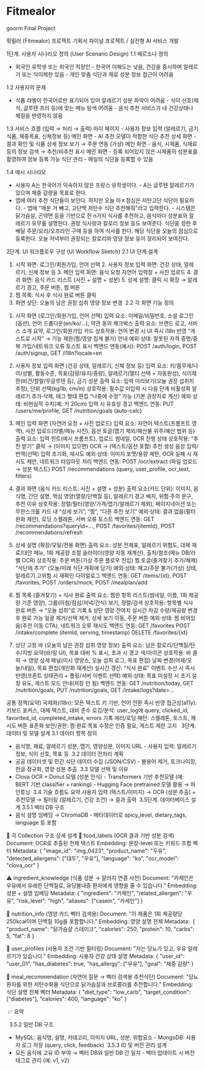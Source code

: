 # Fitmealor
goorm Final Project

핏밀러 (Fitmealor) 프로젝트 기획서
파이널 프로젝트 / 실전형 AI 서비스 개발

1단계. 사용자 시나리오 정의 (User Scenario Design)
1.1 페르소나 정의
- 외국인 유학생 또는 외국인 직장인 - 한국어 이해도는 낮음, 건강을 중시하며 알레르기 또는 식이제한 있음 - 개인 맞춤 식단과 재료 성분 정보 접근이 어려움 

1.2 사용자의 문제
- 식품 라벨이 한국어로만 표기되어 있어 알레르기 성분 파악이 어려움 - 식이 선호(채식, 글루텐 프리 등)에 맞는 메뉴 탐색 어려움 - 음식 추천 서비스가 내 건강상태나 체질을 반영하지 않음 

1.3 서비스 흐름 (입력 → 처리 → 출력)
마이 페이지 - 사용자 정보 입력 (알레르기, 금기식품, 체중목표, 신체정보 등)
메인 화면 - AI 추천 모델이 적합한 식단 추천
상세 화면 - 결과 확인 및 식품 상세 정보 보기 → 주문 연동 (가상)
메인 화면 - 음식, 시제품, 식재료 등의 정보 검색 → 추천/비추천 표시
메인 화면 - 등록 되어있지 않은 시제품의 성분표를 촬영하여 정보 등록 가능
식단 관리 - 매일의 식단을 등록할 수 있음 

1.4 예시 시나리오
- 사용자 A는 한국어가 익숙하지 않은 프랑스 유학생이다. - A는 글루텐 알레르기가 있으며 체중 감량을 목표로 한다.
- 앱에 여러 추천 식단들이 보인다. 하지만 오늘 아ㅊ점심은 저탄고단 식단이 필요하다. - 앱에 "매운 거 빼고, 고단백 저탄수 식단 추천해줘"라고 입력한다. - 시스템은 닭가슴살, 곤약면 등을 기반으로 한 n가지 식사를 추천하고, 음식마다 성분표와 알레르기 유무를 설명한다. 권장 식사량과 칼로리 정보 등도 보여준다.
식단을 정한 후 배달 주문/요리/오프라인 구매 등을 하여 식사를 한다.
해당 식단을 오늘의 점심으로 등록한다.
오늘 저녁부터 권장되는 칼로리와 영양 정보 등이 정리되어 보여진다. 

2단계. UI 워크플로우 구성 (UI Workflow Sketch)
2.1 UI 단계 설계
1. 시작 화면: 로그인/회원가입, 언어 선택 2. 사용자 정보 입력 화면: 건강 상태, 알레르기, 신체 정보 등 3. 메인 입력 화면: 음식 요청 자연어 입력창 + 사진 업로드 4. 결과 화면: 음식 카드 리스트 (사진 + 설명 + 성분) 5. 상세 설명: 클릭 시 확장 → 알레르기 경고, 주문 버튼, 찜 버튼
6. 찜 목록: 식사 후 식사 완료 버튼 클릭
7. 화면 상단: 오늘의 남은 권장 섭취 영양 정보 변경 
2.2 각 화면 기능 정의
1) 시작 화면 (로그인/회원가입, 언어 선택)
입력 요소: 이메일/비밀번호, 소셜 로그인(옵션), 언어 드롭다운(en/ko/…), 약관 동의 체크박스
출력 요소: 브랜드 로고, 서비스 소개 요약, 로그인/회원가입 카드
상호작용:
언어 변경 시 UI 즉시 i18n 반영
“게스트로 시작” → 기능 제한(찜/영양 집계 불가) 안내
예외·상태: 잘못된 자격 증명/중복 가입/네트워크 오류 토스트 표시
백엔드 연동(예시): POST /auth/login, POST /auth/signup, GET /i18n?locale=en

2) 사용자 정보 입력 화면 (건강 상태, 알레르기, 신체 정보 등)
입력 요소: 키/몸무게/나이/성별, 활동수준, 목표(감량/유지/증량), 알레르기(멀티 선택 + 자동완성), 식이제한(비건/할랄/무글루텐 등), 금기 성분
출력 요소: 입력 미리보기(오늘 권장 섭취치 추정), 단위 선택(kg/lb, cm/in)
상호작용:
필수값 미입력 시 다음 단계 비활성화
알레르기 추가·삭제, 태그 형태 편집
“나중에 수정” 가능 (기본 권장치로 계산)
예외·상태: 비현실적 수치(예: 키 20cm) 입력 시 유효성 경고
백엔드 연동: PUT /users/me/profile, GET /nutrition/goals (auto-calc)

3) 메인 입력 화면 (자연어 요청 + 사진 업로드)
입력 요소: 자연어 텍스트(프롬프트 영역), 사진 업로드(라벨/메뉴 사진), 옵션 토글(맵기 제외/해산물 위주/예산 범위 등)
출력 요소: 입력 힌트(예시 프롬프트), 업로드 썸네일, OCR 진행 상태
상호작용:
“추천 받기” 클릭 → (이미지 있으면) OCR → (텍스트/옵션 포함) 추천 생성
음성 입력/번역(선택)
입력 초기화, 재시도
예외·상태: 이미지 포맷/용량 제한, OCR 실패 시 재시도 제안, 네트워크 타임아웃 처리
백엔드 연동:
POST /ocr/extract (파일 업로드 → 성분 텍스트)
POST /recommendations (query, user_profile, ocr_text, filters)

4) 결과 화면 (음식 카드 리스트: 사진 + 설명 + 성분)
출력 요소(카드 단위): 이미지, 음식명, 간단 설명, 핵심 영양(열량/단백질 등), 알레르기 경고 배지, 위험·주의 문구, 추천 이유
상호작용:
정렬/필터(영양/가격/맵기/알레르기 제외), 페이지네이션 또는 무한스크롤
카드 내 “상세 보기”, “찜”, “다른 추천 보기”
예외·상태: 결과 없음(필터 완화 제안), 로딩 스켈레톤, 서버 오류 토스트
백엔드 연동: GET /recommendations?queryId=..., POST /favorites/{itemId}, POST /recommendations/refresh

5) 상세 설명 (확장/모달/전용 화면)
출력 요소:
성분 전체표, 알레르기 위험도, 대체 재료/대안 메뉴, 1회 제공량 조절 슬라이더(영양 자동 재계산), 출처/참조(메뉴 DB/라벨 OCR)
상호작용:
주문 버튼(가상 주문 플로우 진입)
찜 토글(즐겨찾기 추가/해제)
“식단에 추가” (오늘/미래 식단 계획에 담기)
예외·상태: 재고/주문 불가(가상) 상태, 알레르기 고위험 시 재확인 다이얼로그
백엔드 연동: GET /items/{id}, POST /favorites, POST /orders/mock, POST /mealplan/add

6) 찜 목록 (즐겨찾기) + 식사 완료
출력 요소: 찜한 항목 리스트(썸네일, 이름, 1회 제공량 기준 영양), 그룹(아침/점심/저녁/간식) 보기, 정렬/검색
상호작용:
항목별 식사 완료 버튼 → “오늘 섭취”로 기록 & 상단 영양 잔여치 실시간 차감
수량/제공량 변경 후 완료 가능
일괄 제거/선택 제거, 상세 보기 이동, 주문 버튼
예외·상태: 찜 비어있음(추천 이동 CTA), 네트워크 오류 재시도
백엔드 연동:
GET /favorites
POST /intake/complete (itemId, serving, timestamp)
DELETE /favorites/{id}

7) 상단 고정 바 (오늘의 남은 권장 섭취 영양 정보)
출력 요소: 남은 칼로리/단백질/탄수/지방 요약(바/링 UI), 목표 대비 % 표시, 초과 시 경고 색/아이콘
상호작용:
바 클릭 → 영양 상세 패널(미시 영양소, 오늘 섭취 로그, 목표 편집)
날짜 변경(어제/오늘/내일), 목표 편집(개인화 재계산)
실시간 갱신:
“식사 완료” 이벤트 수신 시 즉시 반영(프론트 상태관리 + 폴링/서버 이벤트 선택)
예외·상태: 목표 미설정 시 초기 설정 유도, 게스트 모드 안내(저장 안 됨)
백엔드 연동: GET /nutrition/today, GET /nutrition/goals, PUT /nutrition/goals, GET /intake/logs?date=...

공통 정책(요약)
국제화(i18n): 모든 텍스트 키 기반, 언어 전환 즉시 반영
접근성(a11y): 키보드 포커스, 대체 텍스트, 대비 준수
로깅/분석: user_log에 query, clicked_id, favorited_id, completed_intake, errors 기록
에러/로딩 패턴: 스켈레톤, 토스트, 재시도 버튼 표준화
보안/권한: 찜·완료·목표 수정은 인증 필요, 게스트 제한 고지
 
3단계. 데이터 및 모델 설계
3.1 데이터 항목 정의
- 음식명, 재료, 알레르기 성분, 맵기, 영양성분, 이미지 URL - 사용자 입력: 알레르기 정보, 식이 선호, 목표 등 
3.2 데이터 전처리 계획
- 공공 데이터셋 및 민간 식단 데이터 수집 (JSON/CSV) - 불용어 제거, 토크나이징, 한글 정규화, 영양 성분 추출 
3.3 모델 선택 및 이유
- Clova OCR + Donut 모델 (성분 인식) - Transformers 기반 추천모델 (예: BERT 기반 classifier + ranking) - Hugging Face pretrained 모델 활용 → 파인튜닝 
3.4 기술 흐름도 요약
사용자 입력 (텍스트/이미지) → OCR (성분 추출) + 추천모델 → 필터링 (알레르기, 건강 조건) → 결과 출력 
3.5단계. 데이터베이스 설계
3.5.1 벡터 DB 구조
- 음식 설명 임베딩 → ChromaDB - 메타데이터로 spicy_level, dietary_tags, language 등 포함




 각 Collection 구조 상세 설계
🥫 food_labels (OCR 결과 기반 성분 검색)
Document: OCR로 추출된 전체 텍스트
Embedding: 문장-level 또는 키워드 조합 벡터
Metadata: {
  "image_id": "img_0423",
  "product_name": "두유",
  "detected_allergens": ["대두", "우유"],
  "language": "ko",
  "ocr_model": "clova_ocr"
}


⚠️ ingredient_knowledge (식품 성분 → 알러지 연결 사전)
Document: "카제인은 우유에서 유래한 단백질로, 유당불내증 환자에게 영향을 줄 수 있습니다."
Embedding: 성분 + 설명 임베딩
Metadata:
{
  "ingredient": "카제인",
  "related_allergen": "우유",
  "risk_level": "high",
  "aliases": ["casein", "카세인"]
}


🧪 nutrition_info (영양 카드 벡터 검색용)
Document: "이 제품은 1회 제공량당 250kcal이며 단백질 10g을 포함합니다."
Embedding: 영양 설명 전체
Metadata: 
{
  "product_name": "닭가슴살 스테이크",
  "calories": 250,
  "protein": 10,
  "carbs": 5,
  "fat": 8
}


🙋 user_profiles (사용자 조건 기반 필터링)
Document: "저는 당뇨가 있고, 우유 알레르기가 있습니다."
Embedding: 사용자 건강 상태 설명
Metadata:
{
  "user_id": "user_01",
  "has_diabetes": true,
  "has_allergy": ["우유"],
  "goal": "체중 감량"
}


🍱 meal_recommendation (자연어 질문 → 벡터 검색용 추천식단)
Document: "당뇨 환자를 위한 저탄수화물 식단으로 닭가슴살과 브로콜리를 추천합니다."
Embedding: 식단 설명 전체 벡터
Metadata: {
  "diet_type": "low_carb",
  "target_condition": ["diabetes"],
  "calories": 400,
  "language": "ko"
}

 ✅ 요약

 
3.5.2 일반 DB 구조
- MySQL: 음식명, 설명, 카테고리, 이미지 URL, 성분, 위험요소 - MongoDB: 사용자 로그 저장 (query, click, feedback) 
3.5.3 ID 및 버전 관리 설계
- 모든 음식에 고유 ID 부여 → 벡터 DB와 일반 DB 간 일치 - 벡터 업데이트 시 버전 태그로 관리 (예: v1, v2) 
